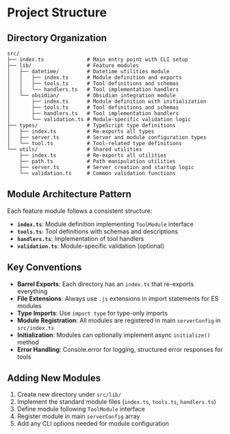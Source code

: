 # Project Structure

## Directory Organization

```
src/
├── index.ts              # Main entry point with CLI setup
├── lib/                  # Feature modules
│   ├── datetime/         # Datetime utilities module
│   │   ├── index.ts      # Module definition and exports
│   │   ├── tools.ts      # Tool definitions and schemas
│   │   └── handlers.ts   # Tool implementation handlers
│   └── obsidian/         # Obsidian integration module
│       ├── index.ts      # Module definition with initialization
│       ├── tools.ts      # Tool definitions and schemas
│       ├── handlers.ts   # Tool implementation handlers
│       └── validation.ts # Module-specific validation logic
├── types/                # TypeScript type definitions
│   ├── index.ts          # Re-exports all types
│   ├── server.ts         # Server and module configuration types
│   └── tool.ts           # Tool-related type definitions
└── utils/                # Shared utilities
    ├── index.ts          # Re-exports all utilities
    ├── path.ts           # Path manipulation utilities
    ├── server.ts         # Server creation and startup logic
    └── validation.ts     # Common validation functions
```

## Module Architecture Pattern

Each feature module follows a consistent structure:

- **`index.ts`**: Module definition implementing `ToolModule` interface
- **`tools.ts`**: Tool definitions with schemas and descriptions
- **`handlers.ts`**: Implementation of tool handlers
- **`validation.ts`**: Module-specific validation (optional)

## Key Conventions

- **Barrel Exports**: Each directory has an `index.ts` that re-exports everything
- **File Extensions**: Always use `.js` extensions in import statements for ES modules
- **Type Imports**: Use `import type` for type-only imports
- **Module Registration**: All modules are registered in main `serverConfig` in `src/index.ts`
- **Initialization**: Modules can optionally implement async `initialize()` method
- **Error Handling**: Console.error for logging, structured error responses for tools

## Adding New Modules

1. Create new directory under `src/lib/`
2. Implement the standard module files (`index.ts`, `tools.ts`, `handlers.ts`)
3. Define module following `ToolModule` interface
4. Register module in main `serverConfig` array
5. Add any CLI options needed for module configuration